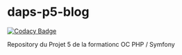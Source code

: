# daps-p5-blog

[![Codacy Badge](https://api.codacy.com/project/badge/Grade/1a186af2b69b427da14db29a49448c95)](https://app.codacy.com/gh/AurelienLab/daps-p5-blog?utm_source=github.com&utm_medium=referral&utm_content=AurelienLab/daps-p5-blog&utm_campaign=Badge_Grade)

Repository du Projet 5 de la formationc OC PHP / Symfony
